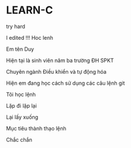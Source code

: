 # LEARN-C
try hard

I edited !!!
Hoc lenh

Em tên Duy

Hiện tại là sinh viên năm ba trường ĐH SPKT

Chuyên ngành Điều khiển và tự động hóa

Hiện em đang học cách sử dụng các câu lệnh git

Tôi học lệnh

Lặp đi lặp lại

Lại lấy xuống

Mục tiêu thành thạo lệnh

Chắc chắn
